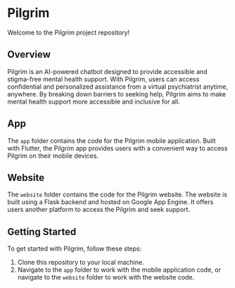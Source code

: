 # Pilgrim

Welcome to the Pilgrim project repository!

## Overview

Pilgrim is an AI-powered chatbot designed to provide accessible and stigma-free mental health support. With Pilgrim, users can access confidential and personalized assistance from a virtual psychiatrist anytime, anywhere. By breaking down barriers to seeking help, Pilgrim aims to make mental health support more accessible and inclusive for all.

## App

The `app` folder contains the code for the Pilgrim mobile application. Built with Flutter, the Pilgrim app provides users with a convenient way to access Pilgrim on their mobile devices.

## Website

The `website` folder contains the code for the Pilgrim website. The website is built using a Flask backend and hosted on Google App Engine. It offers users another platform to access the Pilgrim and seek support.

## Getting Started

To get started with Pilgrim, follow these steps:

1. Clone this repository to your local machine.
2. Navigate to the `app` folder to work with the mobile application code, or navigate to the `website` folder to work with the website code.
